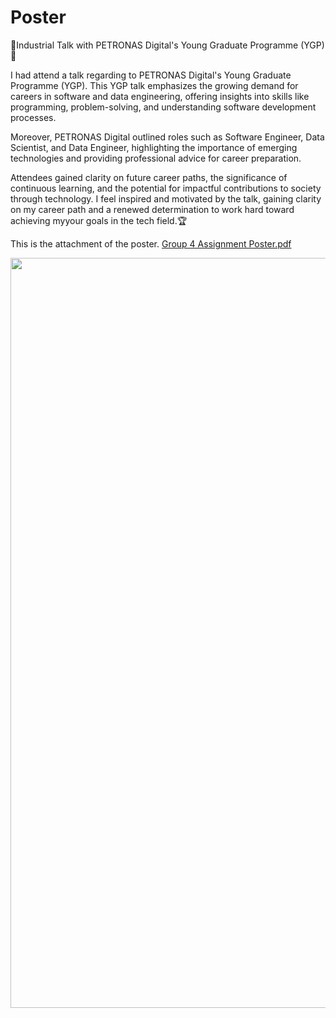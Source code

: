 # Poster
👾Industrial Talk with PETRONAS Digital's Young Graduate Programme (YGP)🤖

I had attend a talk regarding to PETRONAS Digital's Young Graduate Programme (YGP). This YGP talk emphasizes the growing demand for careers in software and data engineering, offering insights into skills like programming, problem-solving, and understanding software development processes.

Moreover, PETRONAS Digital outlined roles such as Software Engineer, Data Scientist, and Data Engineer, highlighting the importance of emerging technologies and providing professional advice for career preparation. 

Attendees gained clarity on future career paths, the significance of continuous learning, and the potential for impactful contributions to society through technology.
I feel inspired and motivated by the talk, gaining clarity on my career path and a renewed determination to work hard toward achieving myyour goals in the tech field.🏆

This is the attachment of the poster. [Group 4 Assignment Poster.pdf](https://github.com/user-attachments/files/18341891/Group.4.Assignment.Poster.pdf)

<p align="center">
  <img src = "https://github.com/user-attachments/assets/23c3adc0-abb5-47ff-85f1-9d1e7a702d1d" width="800" height="1200"/>
</p>
